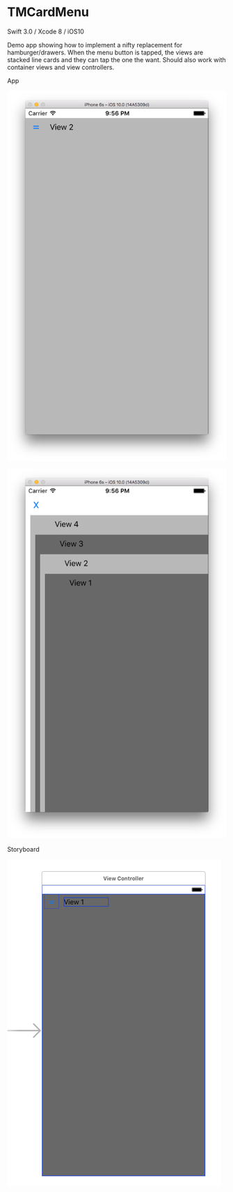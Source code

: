 # TMCardMenu

Swift 3.0 / Xcode 8 / iOS10

Demo app showing how to implement a nifty replacement for hamburger/drawers. When the menu button is tapped, the views are stacked line cards and they can tap the one the want. Should also work with container views and view controllers.

App

![alt tag](https://raw.githubusercontent.com/dstarsboy/TMCardMenu/master/1.png)

![alt tag](https://raw.githubusercontent.com/dstarsboy/TMCardMenu/master/2.png)

Storyboard

![alt tag](https://raw.githubusercontent.com/dstarsboy/TMCardMenu/master/3.png)
